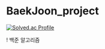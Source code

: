 # BaekJoon_project

[![Solved.ac Profile](http://mazassumnida.wtf/api/v2/generate_badge?boj=mjkim001)](https://solved.ac/mjkim001/)

! 백준 알고리즘 
